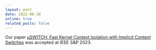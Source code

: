 ```yaml
---
layout: post
date: 2022-06-30
inline: true
related_posts: false
---
```

Our paper [μSWITCH: Fast Kernel Context Isolation with Implicit Context Switches](https://www.cs.purdue.edu/homes/pfonseca/papers/sp23-uswitch.pdf) was accepted at IEEE S&P 2023.

